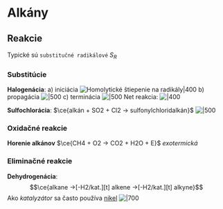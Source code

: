 # Alkány

## Reakcie
Typické sú `substitučné radikálové` $S_R$

### Substitúcie

**Halogenácia**:
a) iniciácia
![Homolytické štiepenie na radikály|400](chlorinácia-iniciácia-alkány.png)
b) propagácia
![|500](chlorinácia-propagácia-reakcia.png)
c) terminácia
![|500](terminácia-halogenácia-reakcia.png)
Net reakcia:
![|400](reakcia-halogenacia-alkany.png)

**Sulfochlorácia**:
$\ce{alkán + SO2 + Cl2 -> sulfonylchloridalkán}$
![|500](sulfochloracia-alkanov.png)

### Oxidačné reakcie
**Horenie alkánov**
$\ce{CH4 + O2 -> CO2 + H2O + E}$ *exotermická*

### Eliminačné reakcie
**Dehydrogenácia**:
$$\ce{alkane ->[-H2/kat.][t] alkene ->[-H2/kat.][t] alkyne}$$
Ako *katalyzátor* sa často používa [nikel](prvky-d-bloku.md#Nikel%20-%20Ni)
![|700](dehydrogenacia-alkanov-metody.png)

